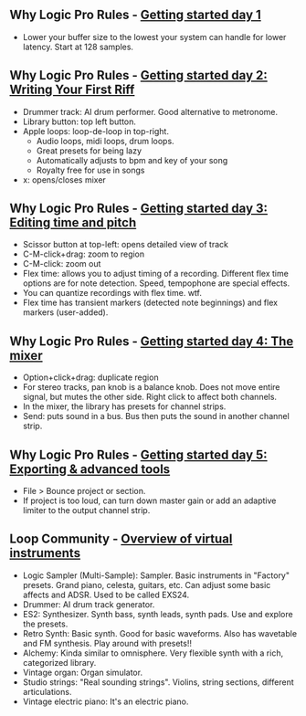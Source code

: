 ## Why Logic Pro Rules - [Getting started day 1](https://www.youtube.com/watch?v=tklxEI20acc)

- Lower your buffer size to the lowest your system can handle for lower
  latency. Start at 128 samples.

## Why Logic Pro Rules - [Getting started day 2: Writing Your First Riff](https://www.youtube.com/watch?v=dxV9CwD1DW0)

- Drummer track: AI drum performer. Good alternative to metronome.
- Library button: top left button.
- Apple loops: loop-de-loop in top-right.
  - Audio loops, midi loops, drum loops.
  - Great presets for being lazy
  - Automatically adjusts to bpm and key of your song
  - Royalty free for use in songs
- x: opens/closes mixer

## Why Logic Pro Rules - [Getting started day 3: Editing time and pitch](https://www.youtube.com/watch?v=dFU_qLLFCXA)

- Scissor button at top-left: opens detailed view of track
- C-M-click+drag: zoom to region
- C-M-click: zoom out
- Flex time: allows you to adjust timing of a recording. Different flex time
  options are for note detection. Speed, tempophone are special effects.
- You can quantize recordings with flex time. wtf.
- Flex time has transient markers (detected note beginnings) and flex markers
  (user-added).

## Why Logic Pro Rules - [Getting started day 4: The mixer](https://www.youtube.com/watch?v=bTornxfIdqw)

- Option+click+drag: duplicate region
- For stereo tracks, pan knob is a balance knob. Does not move entire signal,
  but mutes the other side. Right click to affect both channels.
- In the mixer, the library has presets for channel strips.
- Send: puts sound in a bus. Bus then puts the sound in another channel strip.

## Why Logic Pro Rules - [Getting started day 5: Exporting & advanced tools](https://www.youtube.com/watch?v=Hj_1uo2YgVQ)

- File > Bounce project or section.
- If project is too loud, can turn down master gain or add an adaptive limiter
  to the output channel strip.

## Loop Community - [Overview of virtual instruments](https://www.youtube.com/watch?v=AoQaCqPgDnA)

- Logic Sampler (Multi-Sample): Sampler. Basic instruments in "Factory"
  presets. Grand piano, celesta, guitars, etc. Can adjust some basic affects
  and ADSR. Used to be called EXS24.
- Drummer: AI drum track generator.
- ES2: Synthesizer. Synth bass, synth leads, synth pads. Use and explore the
  presets.
- Retro Synth: Basic synth. Good for basic waveforms. Also has wavetable and FM
  synthesis. Play around with presets!!
- Alchemy: Kinda similar to omnisphere. Very flexible synth with a rich,
  categorized library.
- Vintage organ: Organ simulator.
- Studio strings: "Real sounding strings". Violins, string sections, different
  articulations.
- Vintage electric piano: It's an electric piano.
